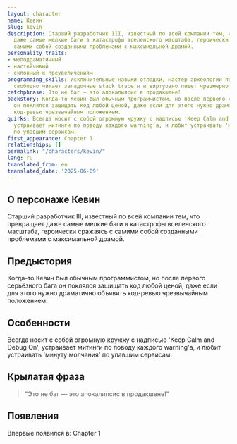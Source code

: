 ```yaml
---
layout: character
name: Кевин
slug: kevin
description: Старший разработчик III, известный по всей компании тем, что превращает
  даже самые мелкие баги в катастрофы вселенского масштаба, героически сражаясь с
  самими собой созданными проблемами с максимальной драмой.
personality_traits:
- мелодраматичный
- настойчивый
- склонный к преувеличениям
programming_skills: Исключительные навыки отладки, мастер археологии по log-файлам,
  свободно читает загадочные stack trace'ы и виртуозно пишет чрезмерно сложные debug-рутины.
catchphrase: Это не баг — это апокалипсис в продакшене!
backstory: Когда-то Кевин был обычным программистом, но после первого серьёзного бага
  он поклялся защищать код любой ценой, даже если для этого нужно драматично объявить
  код-ревью чрезвычайным положением.
quirks: Всегда носит с собой огромную кружку с надписью 'Keep Calm and Debug On',
  устраивает митинги по поводу каждого warning'а, и любит устраивать 'минуту молчания'
  по упавшим сервисам.
first_appearance: Chapter 1
relationships: []
permalink: "/characters/kevin/"
lang: ru
translated_from: en
translated_date: '2025-06-09'
---
```


## О персонаже Кевин

Старший разработчик III, известный по всей компании тем, что превращает даже самые мелкие баги в катастрофы вселенского масштаба, героически сражаясь с самими собой созданными проблемами с максимальной драмой.

## Предыстория

Когда-то Кевин был обычным программистом, но после первого серьёзного бага он поклялся защищать код любой ценой, даже если для этого нужно драматично объявить код-ревью чрезвычайным положением.

## Особенности

Всегда носит с собой огромную кружку с надписью 'Keep Calm and Debug On', устраивает митинги по поводу каждого warning'а, и любит устраивать 'минуту молчания' по упавшим сервисам.

## Крылатая фраза

> "Это не баг — это апокалипсис в продакшене!"

## Появления

Впервые появился в: Chapter 1

<!-- Chapter appearances will be tracked automatically -->

